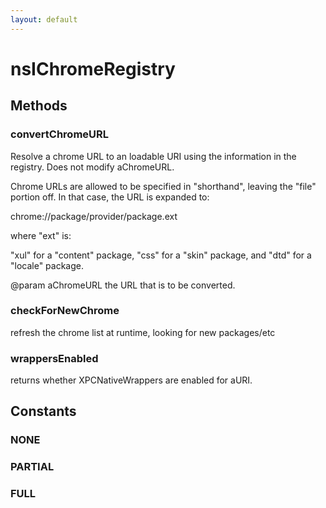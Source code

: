 ```yaml
---
layout: default
---
```


# nsIChromeRegistry #

## Methods ##

### convertChromeURL ###

Resolve a chrome URL to an loadable URI using the information in the
registry. Does not modify aChromeURL.

Chrome URLs are allowed to be specified in "shorthand", leaving the
"file" portion off. In that case, the URL is expanded to:

  chrome://package/provider/package.ext

where "ext" is:

  "xul" for a "content" package,
  "css" for a "skin" package, and
  "dtd" for a "locale" package.

@param aChromeURL the URL that is to be converted.


### checkForNewChrome ###

refresh the chrome list at runtime, looking for new packages/etc


### wrappersEnabled ###

returns whether XPCNativeWrappers are enabled for aURI.


## Constants ##

### NONE ###

### PARTIAL ###

### FULL ###
